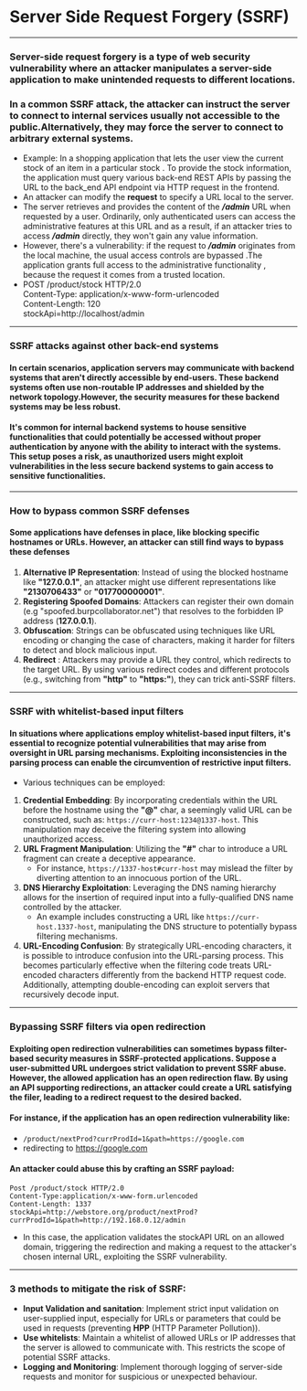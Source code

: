 # Server Side Request Forgery (SSRF)
***
### Server-side request forgery is a type of web security vulnerability where an attacker manipulates a server-side application to make unintended requests to different locations.
### In a common SSRF attack, the attacker can instruct the server to connect to internal services usually not accessible to the public.Alternatively, they may force the server to connect to arbitrary external systems.
* Example: In a shopping application that lets the user view the current stock of an item in a particular stock . To provide the stock information, the application must query various back-end REST APIs by passing the URL to the back_end API endpoint via HTTP request in the frontend.
* An attacker can modify the **request** to specify a URL local to the server.
* The server retrieves and provides the content of the ***/admin*** URL when requested by a user. Ordinarily, only authenticated users can access the administrative features at this URL and as a result, if an attacker tries to access ***/admin*** directly, they won't gain any value information.
* However, there's a vulnerability: if the request to ***/admin*** originates from the local machine, the usual access controls are bypassed .The application grants full access to the administrative functionality , because the request it comes from a trusted location.
* POST /product/stock HTTP/2.0 \
Content-Type: application/x-www-form-urlencoded \
Content-Length: 120 \
stockApi=http://localhost/admin
***
### SSRF attacks against other back-end systems
#### In certain scenarios, application servers may communicate with backend systems that aren't directly accessible by end-users. These backend systems often use non-routable IP addresses and shielded by the network topology.However, the security measures for these backend systems may be less robust.
#### It's common for internal backend systems to house sensitive functionalities that could potentially be accessed without proper authentication by anyone with the ability to interact with the systems. This setup poses a risk, as unauthorized users might exploit vulnerabilities in the less secure backend systems to gain access to sensitive functionalities.
***
### How to bypass common SSRF defenses
#### Some applications have defenses in place, like blocking specific hostnames or URLs. However, an attacker can still find ways to bypass these defenses
1. **Alternative IP Representation**: Instead of using the blocked hostname like **"127.0.0.1"**, an attacker might use different representations like **"2130706433"** or **"017700000001"**.
2. **Registering Spoofed Domains**: Attackers can register their own domain (e.g "spoofed.burpcollaborator.net") that resolves to the forbidden IP address (**127.0.0.1**).
3. **Obfuscation**: Strings can be obfuscated using techniques like URL encoding or changing the case of characters, making it harder for filters to detect and block malicious input.
4. **Redirect** : Attackers may provide a URL they control, which redirects to the target URL. By using various redirect codes and different protocols (e.g., switching from **"http"** to **"https:"**), they can trick anti-SSRF filters.
***
### SSRF with whitelist-based input filters
#### In situations where applications employ whitelist-based input filters, it's essential to recognize potential vulnerabilities that may arise from oversight in URL parsing mechanisms. Exploiting inconsistencies in the parsing process can enable the circumvention of restrictive input filters.
* Various techniques can be employed:
1. **Credential Embedding**: By incorporating credentials within the URL before the hostname using the **"@"** char, a seemingly valid URL can be constructed, such as: `https://curr-host:1234@1337-host`. This manipulation may deceive the filtering system into allowing unauthorized access.
2. **URL Fragment Manipulation**: Utilizing the **"#"** char to introduce a URL fragment can create a deceptive appearance.
   * For instance, `https://1337-host#curr-host` may mislead the filter by diverting attention to an innocuous portion of the URL.
3. **DNS Hierarchy Exploitation**: Leveraging the DNS naming hierarchy allows for the insertion of required input into a fully-qualified DNS name controlled by the attacker.
   * An example includes constructing a URL like `https://curr-host.1337-host`, manipulating the DNS structure to potentially bypass filtering mechanisms.
4. **URL-Encoding Confusion**: By strategically URL-encoding characters, it is possible to introduce confusion into the URL-parsing process. This becomes particularly effective when the filtering code treats URL-encoded characters differently from the backend HTTP request code. Additionally, attempting double-encoding can exploit servers that recursively decode input. 
***
### Bypassing SSRF filters via open redirection
#### Exploiting open redirection vulnerabilities can sometimes bypass filter-based security measures in SSRF-protected applications. Suppose a user-submitted URL undergoes strict validation to prevent SSRF abuse. However, the allowed application has an open redirection flaw. By using an API supporting redirections, an attacker could create a URL satisfying the filer, leading to a redirect request to the desired backed.
#### For instance, if the application has an open redirection vulnerability like:
* `/product/nextProd?currProdId=1&path=https://google.com`
* redirecting to https://google.com
#### An attacker could abuse this by crafting an SSRF payload:
`Post /product/stock HTTP/2.0 ` \
` Content-Type:application/x-www-form.urlencoded ` \
`Content-Length: 1337` \
`stockApi=http://webstore.org/product/nextProd?currProdId=1&path=http://192.168.0.12/admin`
* In this case, the application validates the stockAPI URL on an allowed domain, triggering the redirection and making a request to the attacker's chosen internal URL, exploiting the SSRF vulnerability.
***
### 3 methods to mitigate the risk of SSRF:
* **Input Validation and sanitation**: Implement strict input validation on user-supplied input, especially for URLs or parameters that could be used in requests (preventing **HPP** (HTTP Parameter Pollution)).
* **Use whitelists**: Maintain a whitelist of allowed URLs or IP addresses that the server is allowed to communicate with. This restricts the scope of potential SSRF attacks.
* **Logging and Monitoring**: Implement thorough logging of server-side requests and monitor for suspicious or unexpected behaviour.